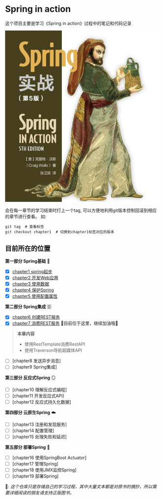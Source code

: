 # Spring in action

这个项目主要是学习《Spring in action》过程中的笔记和代码记录


![Spring in action](docs/images/book.png)


会在每一章节的学习结束时打上一个tag, 可以方便地利用git版本控制回滚到相应的章节进行查看。
如:
```shell
git tag  # 查看标签
git checkout chapter1  # 切换到chapter1标签对应的版本
```



## 目前所在的位置

**第一部分 Spring基础** 🧱
* [x] [chapter1 spring起步](docs/chapter1.md) 
* [x] [chapter2 开发Web应用](docs/chapter2.md) 
* [x] [chapter3 使用数据](docs/chapter3.md) 
* [x] [chapter4 保护Spring](docs/chapter4.md) 
* [x] [chapter5 使用配置属性](docs/chapter5.md) 

**第二部分 Spring集成** 🈴
* [x] [chapter6 创建REST服务](docs/chapter6.md)
* [x] [chapter7 消费REST服务](docs/chapter7.md) 🚩目前位于这里，继续加油哦💪
> **本章内容**
> * 使用RestTemplate消费RestAPI 
> * 使用Traverson导航超媒体API
* [ ] [chapter8 发送异步消息]
* [ ] [chapter9 Spring集成]

**第三部分 反应式Spring** 🪞
* [ ] [chapter10 理解反应式编程]
* [ ] [chapter11 开发反应式API]
* [ ] [chapter12 反应式持久化数据]

**第四部分 云原生Spring** ☁️
* [ ] [chapter13 注册和发现服务]
* [ ] [chapter14 配置管理]
* [ ] [chapter15 处理失败和延迟]

**第五部分 部署Spring** 🔩
* [ ] [chapter16 使用SpringBoot Actuator]
* [ ] [chapter17 管理Spring]
* [ ] [chapter18 使用JMX监控Spring]
* [ ] [chapter19 部署Spring]

📢: *这个仓库只是存储自己的学习过程，其中大量文本都是对原书的摘抄，所以需要详细阅读的朋友请支持正版图书。*